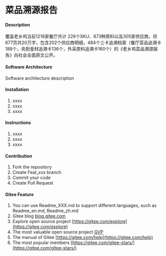 # 菜品溯源报告

#### Description
覆盖老乡鸡当前1218家餐厅共计 226个SKU、873种原料以及305家供应商，将677页共20万字，包含202个供应商明细，484个三卡追溯档案（餐厅菜品追溯卡188个，央厨食材追溯卡136个，外采原料追溯卡160个）的《老乡鸡菜品溯源报告》向社会全面原文公开。

#### Software Architecture
Software architecture description

#### Installation

1.  xxxx
2.  xxxx
3.  xxxx

#### Instructions

1.  xxxx
2.  xxxx
3.  xxxx

#### Contribution

1.  Fork the repository
2.  Create Feat_xxx branch
3.  Commit your code
4.  Create Pull Request


#### Gitee Feature

1.  You can use Readme\_XXX.md to support different languages, such as Readme\_en.md, Readme\_zh.md
2.  Gitee blog [blog.gitee.com](https://blog.gitee.com)
3.  Explore open source project [https://gitee.com/explore](https://gitee.com/explore)
4.  The most valuable open source project [GVP](https://gitee.com/gvp)
5.  The manual of Gitee [https://gitee.com/help](https://gitee.com/help)
6.  The most popular members  [https://gitee.com/gitee-stars/](https://gitee.com/gitee-stars/)
